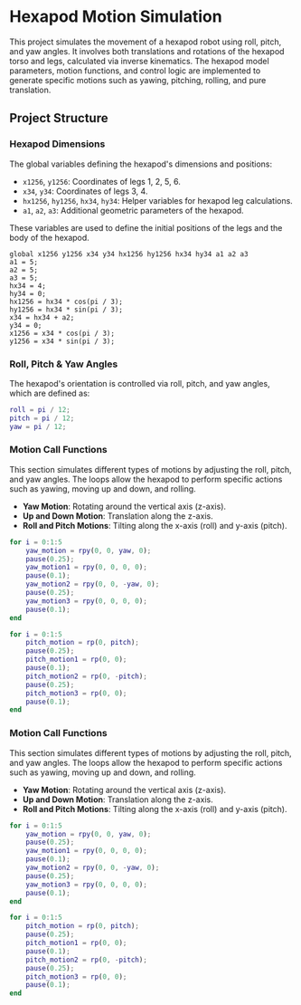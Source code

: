 # Hexapod Motion Simulation

This project simulates the movement of a hexapod robot using roll, pitch, and yaw angles. It involves both translations and rotations of the hexapod torso and legs, calculated via inverse kinematics. The hexapod model parameters, motion functions, and control logic are implemented to generate specific motions such as yawing, pitching, rolling, and pure translation.

## Project Structure

### Hexapod Dimensions
The global variables defining the hexapod's dimensions and positions:
- `x1256`, `y1256`: Coordinates of legs 1, 2, 5, 6.
- `x34`, `y34`: Coordinates of legs 3, 4.
- `hx1256`, `hy1256`, `hx34`, `hy34`: Helper variables for hexapod leg calculations.
- `a1`, `a2`, `a3`: Additional geometric parameters of the hexapod.
  
These variables are used to define the initial positions of the legs and the body of the hexapod.

```
global x1256 y1256 x34 y34 hx1256 hy1256 hx34 hy34 a1 a2 a3
a1 = 5;
a2 = 5;
a3 = 5;
hx34 = 4;
hy34 = 0;
hx1256 = hx34 * cos(pi / 3);
hy1256 = hx34 * sin(pi / 3);
x34 = hx34 + a2;
y34 = 0;
x1256 = x34 * cos(pi / 3);
y1256 = x34 * sin(pi / 3);

```
### Roll, Pitch & Yaw Angles
The hexapod's orientation is controlled via roll, pitch, and yaw angles, which are defined as:

```matlab
roll = pi / 12;
pitch = pi / 12;
yaw = pi / 12;

```
### Motion Call Functions

This section simulates different types of motions by adjusting the roll, pitch, and yaw angles. The loops allow the hexapod to perform specific actions such as yawing, moving up and down, and rolling.

- **Yaw Motion**: Rotating around the vertical axis (z-axis).
- **Up and Down Motion**: Translation along the z-axis.
- **Roll and Pitch Motions**: Tilting along the x-axis (roll) and y-axis (pitch).

```matlab
for i = 0:1:5
    yaw_motion = rpy(0, 0, yaw, 0);
    pause(0.25);
    yaw_motion1 = rpy(0, 0, 0, 0);
    pause(0.1);
    yaw_motion2 = rpy(0, 0, -yaw, 0);
    pause(0.25);
    yaw_motion3 = rpy(0, 0, 0, 0);
    pause(0.1);
end

for i = 0:1:5
    pitch_motion = rp(0, pitch);
    pause(0.25);
    pitch_motion1 = rp(0, 0);
    pause(0.1);
    pitch_motion2 = rp(0, -pitch);
    pause(0.25);
    pitch_motion3 = rp(0, 0);
    pause(0.1);
end

```
### Motion Call Functions

This section simulates different types of motions by adjusting the roll, pitch, and yaw angles. The loops allow the hexapod to perform specific actions such as yawing, moving up and down, and rolling.

- **Yaw Motion**: Rotating around the vertical axis (z-axis).
- **Up and Down Motion**: Translation along the z-axis.
- **Roll and Pitch Motions**: Tilting along the x-axis (roll) and y-axis (pitch).

```matlab
for i = 0:1:5
    yaw_motion = rpy(0, 0, yaw, 0);
    pause(0.25);
    yaw_motion1 = rpy(0, 0, 0, 0);
    pause(0.1);
    yaw_motion2 = rpy(0, 0, -yaw, 0);
    pause(0.25);
    yaw_motion3 = rpy(0, 0, 0, 0);
    pause(0.1);
end

for i = 0:1:5
    pitch_motion = rp(0, pitch);
    pause(0.25);
    pitch_motion1 = rp(0, 0);
    pause(0.1);
    pitch_motion2 = rp(0, -pitch);
    pause(0.25);
    pitch_motion3 = rp(0, 0);
    pause(0.1);
end
```
